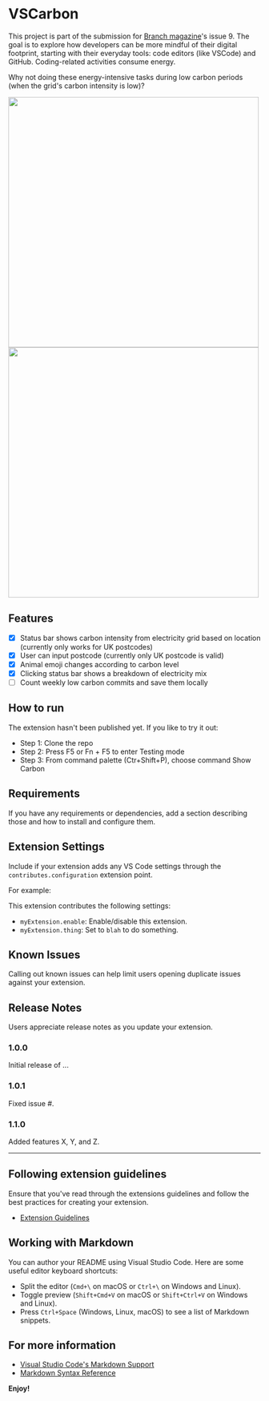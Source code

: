 # VSCarbon
This project is part of the submission for [Branch magazine](https://branch.climateaction.tech/issues/issue-9/everyday-green-coding-bringing-nature-and-grid-awareness-to-visual-studio-code/)'s issue 9. The goal is to explore how developers can be more mindful of their digital footprint, starting with their everyday tools: code editors (like VSCode) and GitHub. Coding-related activities consume energy.

Why not doing these energy-intensive tasks during low carbon periods (when the grid's carbon intensity is low)?

<img src="https://github.com/user-attachments/assets/c4433f56-9278-47ea-a6e1-d1e1cc27ae9a" width="500"/>
<img src="https://github.com/user-attachments/assets/c0192d58-6444-4963-9a8c-97d109ec3518" width="500"/>




## Features

- [x] Status bar shows carbon intensity from electricity grid based on location (currently only works for UK postcodes)
- [x] User can input postcode (currently only UK postcode is valid)
- [x] Animal emoji changes according to carbon level
- [x] Clicking status bar shows a breakdown of electricity mix
- [ ] Count weekly low carbon commits and save them locally

## How to run
The extension hasn't been published yet. If you like to try it out:
- Step 1: Clone the repo
- Step 2: Press F5 or Fn + F5 to enter Testing mode
- Step 3: From command palette (Ctr+Shift+P), choose command Show Carbon
  
## Requirements

If you have any requirements or dependencies, add a section describing those and how to install and configure them.

## Extension Settings

Include if your extension adds any VS Code settings through the `contributes.configuration` extension point.

For example:

This extension contributes the following settings:

* `myExtension.enable`: Enable/disable this extension.
* `myExtension.thing`: Set to `blah` to do something.

## Known Issues

Calling out known issues can help limit users opening duplicate issues against your extension.

## Release Notes

Users appreciate release notes as you update your extension.

### 1.0.0

Initial release of ...

### 1.0.1

Fixed issue #.

### 1.1.0

Added features X, Y, and Z.

---

## Following extension guidelines

Ensure that you've read through the extensions guidelines and follow the best practices for creating your extension.

* [Extension Guidelines](https://code.visualstudio.com/api/references/extension-guidelines)

## Working with Markdown

You can author your README using Visual Studio Code. Here are some useful editor keyboard shortcuts:

* Split the editor (`Cmd+\` on macOS or `Ctrl+\` on Windows and Linux).
* Toggle preview (`Shift+Cmd+V` on macOS or `Shift+Ctrl+V` on Windows and Linux).
* Press `Ctrl+Space` (Windows, Linux, macOS) to see a list of Markdown snippets.

## For more information

* [Visual Studio Code's Markdown Support](http://code.visualstudio.com/docs/languages/markdown)
* [Markdown Syntax Reference](https://help.github.com/articles/markdown-basics/)

**Enjoy!**
